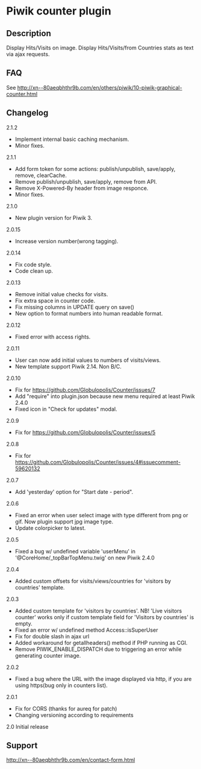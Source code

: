 # Piwik counter plugin

## Description

Display Hits/Visits on image. Display Hits/Visits/from Countries stats as text via ajax requests.

## FAQ

See http://xn--80aeqbhthr9b.com/en/others/piwik/10-piwik-graphical-counter.html

## Changelog
2.1.2
* Implement internal basic caching mechanism.
* Minor fixes.

2.1.1
* Add form token for some actions: publish/unpublish, save/apply, remove, clearCache.
* Remove publish/unpublish, save/apply, remove from API.
* Remove X-Powered-By header from image responce.
* Minor fixes.

2.1.0
* New plugin version for Piwik 3.

2.0.15
* Increase version number(wrong tagging).

2.0.14
* Fix code style.
* Code clean up.

2.0.13
* Remove initial value checks for visits.
* Fix extra space in counter code.
* Fix missing columns in UPDATE query on save()
* New option to format numbers into human readable format.

2.0.12
* Fixed error with access rights.

2.0.11
* User can now add initial values to numbers of visits/views.
* New template support Piwik 2.14. Non B/C.

2.0.10
* Fix for https://github.com/Globulopolis/Counter/issues/7
* Add "require" into plugin.json because new menu required at least Piwik 2.4.0
* Fixed icon in "Check for updates" modal.

2.0.9
* Fix for https://github.com/Globulopolis/Counter/issues/5

2.0.8
* Fix for https://github.com/Globulopolis/Counter/issues/4#issuecomment-59620132

2.0.7
* Add 'yesterday' option for "Start date - period".

2.0.6
* Fixed an error when user select image with type different from png or gif. Now plugin support jpg image type.
* Update colorpicker to latest.

2.0.5
* Fixed a bug w/ undefined variable 'userMenu' in '@CoreHome/_topBarTopMenu.twig' on new Piwik 2.4.0

2.0.4
* Added custom offsets for visits/views/countries for 'visitors by countries' template.

2.0.3
* Added custom template for 'visitors by countries'. NB! 'Live visitors counter' works only if custom template field for 'Visitors by countries' is empty.
* Fixed an error w/ undefined method Access::isSuperUser
* Fix for double slash in ajax url
* Added workaround for getallheaders() method if PHP running as CGI.
* Remove PIWIK_ENABLE_DISPATCH due to triggering an error while generating counter image.

2.0.2
* Fixed a bug where the URL with the image displayed via http, if you are using https(bug only in counters list).

2.0.1
* Fix for CORS (thanks for aureq for patch)
* Changing versioning according to requirements

2.0 Initial release

## Support

http://xn--80aeqbhthr9b.com/en/contact-form.html
